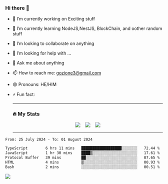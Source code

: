 ### Hi there 👋

<!--
**charlieScript/charlieScript** is a ✨ _special_ ✨ repository because its `README.md` (this file) appears on your GitHub profile.

Here are some ideas to get you started: -->

- 🔭 I’m currently working on Exciting stuff
- 🌱 I’m currently learning NodeJS,NestJS, BlockChain, and oother random stuff
- 👯 I’m looking to collaborate on anything
- 🤔 I’m looking for help with ...
- 💬 Ask me about anything
- 📫 How to reach me: gozione3@gmail.com
- 😄 Pronouns: HE/HIM
- ⚡ Fun fact:


  ---

  ### :fire: My Stats

  <div id="stats" align="center">
  <img src="http://github-readme-streak-stats.herokuapp.com?user=charlieScript&theme=dark&date_format=M%20j%5B%2C%20Y%5D" />&nbsp;&nbsp;&nbsp;
  <img src="https://github-readme-stats.vercel.app/api/top-langs/?username=charlieScript&layout=compact&theme=vision-friendly-dark"/>&nbsp;&nbsp;&nbsp;
  <img src="https://github-readme-stats.vercel.app/api?username=charlieScript&show_icons=true&theme=radical"/>
  </div>

  ---



<!--START_SECTION:waka-->

```txt
From: 25 July 2024 - To: 01 August 2024

TypeScript        6 hrs 11 mins   ██████████████████░░░░░░░   72.44 %
JavaScript        1 hr 30 mins    ████▒░░░░░░░░░░░░░░░░░░░░   17.61 %
Protocol Buffer   39 mins         ██░░░░░░░░░░░░░░░░░░░░░░░   07.65 %
HTML              4 mins          ▒░░░░░░░░░░░░░░░░░░░░░░░░   00.93 %
Bash              2 mins          ░░░░░░░░░░░░░░░░░░░░░░░░░   00.51 %
```

<!--END_SECTION:waka-->
![](https://komarev.com/ghpvc/?username=charlieScript)
